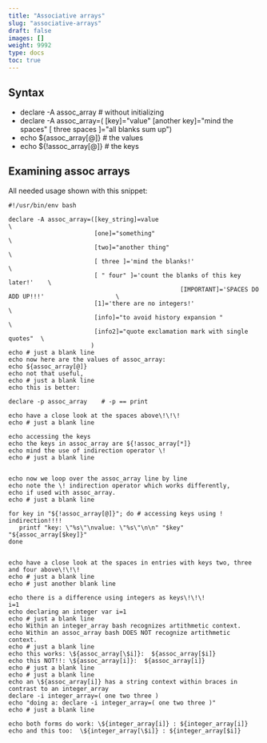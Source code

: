 ```yaml
---
title: "Associative arrays"
slug: "associative-arrays"
draft: false
images: []
weight: 9992
type: docs
toc: true
---
```


## Syntax
 - declare -A assoc_array   # without initializing 
 - declare -A assoc_array=( [key]="value" [another key]="mind the spaces" [ three spaces ]="all blanks sum up")
 - echo ${assoc_array[@]}  # the values
 - echo ${!assoc_array[@]}  # the keys

## Examining assoc arrays
All needed usage shown with this snippet:

    #!/usr/bin/env bash
    
    declare -A assoc_array=([key_string]=value                                   \
                            [one]="something"                                    \
                            [two]="another thing"                                \
                            [ three ]='mind the blanks!'                         \
                            [ " four" ]='count the blanks of this key later!'    \
                                                    [IMPORTANT]='SPACES DO ADD UP!!!'                    \
                            [1]='there are no integers!'                         \
                            [info]="to avoid history expansion "                 \
                            [info2]="quote exclamation mark with single quotes"  \
                           )
    echo # just a blank line
    echo now here are the values of assoc_array:
    echo ${assoc_array[@]}
    echo not that useful, 
    echo # just a blank line
    echo this is better:
    
    declare -p assoc_array    # -p == print
    
    echo have a close look at the spaces above\!\!\!
    echo # just a blank line
    
    echo accessing the keys
    echo the keys in assoc_array are ${!assoc_array[*]}
    echo mind the use of indirection operator \!
    echo # just a blank line
    
    
    echo now we loop over the assoc_array line by line
    echo note the \! indirection operator which works differently,
    echo if used with assoc_array.
    echo # just a blank line
    
    for key in "${!assoc_array[@]}"; do # accessing keys using ! indirection!!!!
       printf "key: \"%s\"\nvalue: \"%s\"\n\n" "$key" "${assoc_array[$key]}"
    done
    
    
    echo have a close look at the spaces in entries with keys two, three and four above\!\!\!
    echo # just a blank line
    echo # just another blank line
    
    echo there is a difference using integers as keys\!\!\!
    i=1
    echo declaring an integer var i=1
    echo # just a blank line
    echo Within an integer_array bash recognizes artithmetic context.
    echo Within an assoc_array bash DOES NOT recognize artithmetic context.
    echo # just a blank line
    echo this works: \${assoc_array[\$i]}:  ${assoc_array[$i]}
    echo this NOT!!: \${assoc_array[i]}:  ${assoc_array[i]}
    echo # just a blank line
    echo # just a blank line
    echo an \${assoc_array[i]} has a string context within braces in contrast to an integer_array
    declare -i integer_array=( one two three )
    echo "doing a: declare -i integer_array=( one two three )"
    echo # just a blank line
    
    echo both forms do work: \${integer_array[i]} : ${integer_array[i]}
    echo and this too:  \${integer_array[\$i]} : ${integer_array[$i]}

